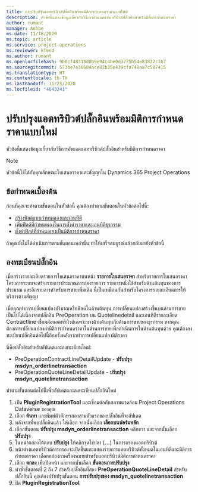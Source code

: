 ```yaml
---
title: การปรับปรุงแอตทริบิวต์ปลั๊กอินพร้อมมิติการกำหนดราคาแบบใหม่
description: หัวข้อนี้แสดงข้อมูลเกี่ยวกับวิธีการอัพเดตแอททริบิวต์ปลั๊กอินสำหรับมิติการกำหนดราคา
author: rumant
manager: Annbe
ms.date: 11/18/2020
ms.topic: article
ms.service: project-operations
ms.reviewer: kfend
ms.author: rumant
ms.openlocfilehash: 9b0cf48318d0b9e94c4be0d3775b54e83832c1b7
ms.sourcegitcommit: 573be7e36604ace82b35e439cfa748aa7c587415
ms.translationtype: HT
ms.contentlocale: th-TH
ms.lasthandoff: 11/25/2020
ms.locfileid: "4643241"
---
```

# <a name="update-plug-in-attributes-with-new-pricing-dimensions"></a>ปรับปรุงแอตทริบิวต์ปลั๊กอินพร้อมมิติการกำหนดราคาแบบใหม่

หัวข้อนี้แสดงข้อมูลเกี่ยวกับวิธีการอัพเดตแอททริบิวต์ปลั๊กอินสำหรับมิติการกำหนดราคา

> [!NOTE]
> หัวข้อนี้ใช้ได้กับคุณลักษณะใบเสนอราคาและสัญญาใน Dynamics 365 Project Operations

## <a name="prerequisites"></a>ข้อกำหนดเบื้องต้น
ก่อนที่คุณจะทำตามขั้นตอนในหัวข้อนี้ คุณต้องทำตามขั้นตอนในหัวข้อต่อไปนี้:

  - [สร้างฟิลด์แบบกำหนดเองและเอนทิตี](create-custom-fields-entities-pricing-dimensions.md) 
  - [เพิ่มฟิลด์ที่กำหนดเองในการตั้งค่าราคาและเอนทิตีธุรกรรม ](add-custom-fields-price-setup-transactional-entities.md)
  - [ตั้งค่าฟิลด์ที่กำหนดเองเป็นมิติการกำหนดราคา](set-up-custom-fields-pricing-dimensions.md) 
  
ถ้าคุณยังไม่ได้ดำเนินการตามขั้นตอนเหล่านั้น ทำให้เสร็จสมบูรณ์แล้วกลับมายังหัวข้อนี้

## <a name="register-a-plug-in"></a>ลงทะเบียนปลั๊กอิน
เมื่อสร้างรายละเอียดรายการใบเสนอราคาบนหน้า **รายการใบเสนอราคา** สำหรับรายการใบเสนอราคา โครงการระบบจะสร้างรายการประมาณการสองรายการ รายการหนึ่งใช้สำหรับด้านต้นทุนของการประมาณ และอีกรายการสำหรับการขายเพิ่มเติม นี่เป็นเหมือนกันสำหรับโครงการรายละเอียดการให้บริการตามสัญญา

เมื่อคุณทำการเปลี่ยนแปลงปริมาณหรือฟิลด์ในด้านต้นทุน การเปลี่ยนแปลงสร้างขึ้นบนด้านการขาย เป็นไปได้เนื่องจากปลั๊กอิน PreOperation บน Quotelinedetail และเอนทิตีรายละเอียด Contractline เชื่อมต่อแอตทริบิวต์เฉพาะทางด้านต้นทุนกับด้านการขายของธุรกรรม หากคุณต้องการเปลี่ยนแปลงค่ามิติการกำหนดราคาในด้านการขายเพื่อดำเนินการในด้านต้นทุนด้วย คุณต้องลงทะเบียนปลั๊กอินต่อไปนี้อีกครั้งหลังจากทำการเปลี่ยนแปลงมิติราคา

นี่คือปลั๊กอินสำหรับอัปเดตและลงทะเบียนใหม่:

- PreOperationContractLineDetailUpdate - **ปรับปรุง msdyn_orderlinetransaction**
- PreOperationQuoteLineDetailUpdate - **ปรับปรุง msdyn_quotelinetransaction**

ทำตามขั้นตอนต่อไปนี้เพื่ออัปเดตและลงทะเบียนปลั๊กอินใหม่

1. เปิด **PluginRegistrationTool** และเชื่อมต่อกับสภาพแวดล้อม Project Operations Dataverse ของคุณ
2. เลือก **ค้นหา** และพิมพ์ตัวอักษรสองสามตัวแรกของปลั๊กอินที่จะอัปเดต
3. หลังจากที่พบปลั๊กอินแล้ว ให้เลือก จากนั้นเลือก **เลือกบนฟอร์มหลัก**
4. เลือกขั้นตอน **ปรับปรุง msdyn_orderlinetransaction** คลิกขวา และจากนั้นเลือก **ปรับปรุง**
5. ในหน้ากล่องโต้ตอบ **ปรับปรุง** ให้คลิกจุดไข่ปลา (**...**) ในการกรองแอตทริบิวต์
6. หน้าต่างแอตทริบิวต์การกรองจะเปิดขึ้นและแสดงรายการแอตทริบิวต์ทั้งหมดในเอนทิตีและมิติการกำหนดราคา เลือกกล่องกาเครื่องหมายสำหรับแอตทริบิวต์มิติการกำหนดราคา
7. เลือก **ตกลง** เพื่อปิดหน้า และจากนั้นเลือก **ขั้นตอนการปรับปรุง**
8. ทำซ้ำขั้นตอนที่ 2 ถึง 7 สำหรับปลั๊กอินที่สอง **PreOperationQuoteLineDetail** สำหรับปลั๊กอินนี้ คุณต้องปรับปรุงขั้นตอน **การปรับปรุงของ msdyn_quotelinetransaction**
9. ปิด **PluginRegistrationTool**
